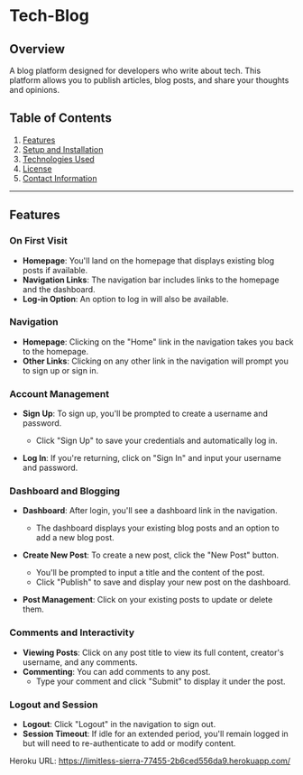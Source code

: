 # Tech-Blog

## Overview

A blog platform designed for developers who write about tech. This platform allows you to publish articles, blog posts, and share your thoughts and opinions.

## Table of Contents
1. [Features](#features)
2. [Setup and Installation](#setup-and-installation)
3. [Technologies Used](#technologies-used)
4. [License](#license)
5. [Contact Information](#contact-information)

---

## Features

### On First Visit
- **Homepage**: You'll land on the homepage that displays existing blog posts if available.
- **Navigation Links**: The navigation bar includes links to the homepage and the dashboard.
- **Log-in Option**: An option to log in will also be available.

### Navigation
- **Homepage**: Clicking on the "Home" link in the navigation takes you back to the homepage.
- **Other Links**: Clicking on any other link in the navigation will prompt you to sign up or sign in.

### Account Management
- **Sign Up**: To sign up, you'll be prompted to create a username and password.
  - Click "Sign Up" to save your credentials and automatically log in.
  
- **Log In**: If you're returning, click on "Sign In" and input your username and password.

### Dashboard and Blogging
- **Dashboard**: After login, you'll see a dashboard link in the navigation.
  - The dashboard displays your existing blog posts and an option to add a new blog post.
  
- **Create New Post**: To create a new post, click the "New Post" button.
  - You'll be prompted to input a title and the content of the post.
  - Click "Publish" to save and display your new post on the dashboard.
  
- **Post Management**: Click on your existing posts to update or delete them.

### Comments and Interactivity
- **Viewing Posts**: Click on any post title to view its full content, creator's username, and any comments.
- **Commenting**: You can add comments to any post.
  - Type your comment and click "Submit" to display it under the post.

### Logout and Session
- **Logout**: Click "Logout" in the navigation to sign out.
- **Session Timeout**: If idle for an extended period, you'll remain logged in but will need to re-authenticate to add or modify content.

Heroku URL: https://limitless-sierra-77455-2b6ced556da9.herokuapp.com/
